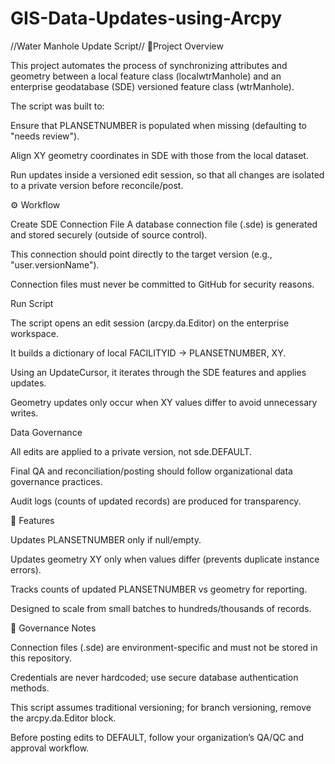 # GIS-Data-Updates-using-Arcpy
//Water Manhole Update Script// 
📌Project Overview

This project automates the process of synchronizing attributes and geometry between a local feature class (localwtrManhole) and an enterprise geodatabase (SDE) versioned feature class (wtrManhole).

The script was built to:

Ensure that PLANSETNUMBER is populated when missing (defaulting to "needs review").

Align XY geometry coordinates in SDE with those from the local dataset.

Run updates inside a versioned edit session, so that all changes are isolated to a private version before reconcile/post.

⚙️ Workflow

Create SDE Connection File
A database connection file (.sde) is generated and stored securely (outside of source control).

This connection should point directly to the target version (e.g., "user.versionName").

Connection files must never be committed to GitHub for security reasons.

Run Script

The script opens an edit session (arcpy.da.Editor) on the enterprise workspace.

It builds a dictionary of local FACILITYID → PLANSETNUMBER, XY.

Using an UpdateCursor, it iterates through the SDE features and applies updates.

Geometry updates only occur when XY values differ to avoid unnecessary writes.

Data Governance

All edits are applied to a private version, not sde.DEFAULT.

Final QA and reconciliation/posting should follow organizational data governance practices.

Audit logs (counts of updated records) are produced for transparency.

🚀 Features

Updates PLANSETNUMBER only if null/empty.

Updates geometry XY only when values differ (prevents duplicate instance errors).

Tracks counts of updated PLANSETNUMBER vs geometry for reporting.

Designed to scale from small batches to hundreds/thousands of records.

🔐 Governance Notes

Connection files (.sde) are environment-specific and must not be stored in this repository.

Credentials are never hardcoded; use secure database authentication methods.

This script assumes traditional versioning; for branch versioning, remove the arcpy.da.Editor block.

Before posting edits to DEFAULT, follow your organization’s QA/QC and approval workflow.
